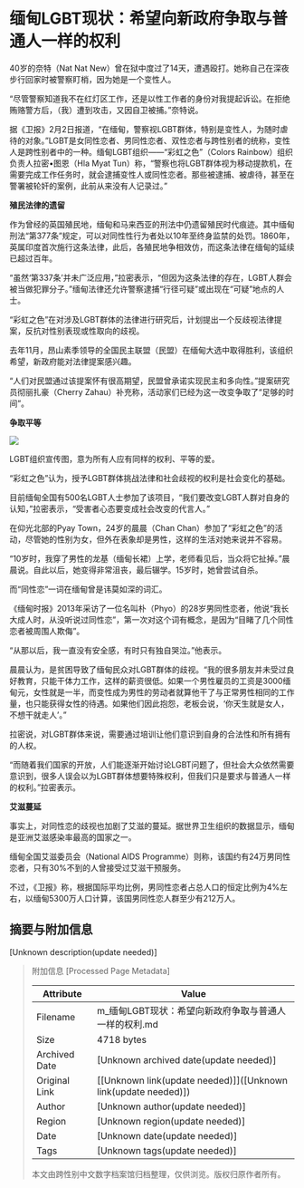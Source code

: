 # 缅甸LGBT现状：希望向新政府争取与普通人一样的权利

40岁的奈特（Nat Nat New）曾在狱中度过了14天，遭遇殴打。她称自己在深夜步行回家时被警察盯梢，因为她是一个变性人。

“尽管警察知道我不在红灯区工作，还是以性工作者的身份对我提起诉讼。在拒绝贿赂警方后，（我）遭到攻击，又因自卫被捕。”奈特说。

据《卫报》2月2日报道，“在缅甸，警察视LGBT群体，特别是变性人，为随时虐待的对象。”LGBT是女同性恋者、男同性恋者、双性恋者与跨性别者的统称，变性人是跨性别者中的一种。缅甸LGBT组织——“彩虹之色”（Colors Rainbow）组织负责人拉密•图恩（Hla Myat Tun）称，“警察也将LGBT群体视为移动提款机，在需要完成工作任务时，就会逮捕变性人或同性恋者。那些被逮捕、被虐待，甚至在警署被轮奸的案例，此前从来没有人记录过。”

**殖民法律的遗留**

作为曾经的英国殖民地，缅甸和马来西亚的刑法中仍遗留殖民时代痕迹。其中缅甸刑法“第377条”规定，可以对同性性行为者处以10年至终身监禁的处罚。1860年，英属印度首次施行这条法律，此后，各殖民地争相效仿，而这条法律在缅甸的延续已超过百年。

“虽然‘第337条’并未广泛应用，”拉密表示，“但因为这条法律的存在，LGBT人群会被当做犯罪分子。”缅甸法律还允许警察逮捕“行径可疑”或出现在“可疑”地点的人士。

“彩虹之色”在对涉及LGBT群体的法律进行研究后，计划提出一个反歧视法律提案，反抗对性别表现或性取向的歧视。

去年11月，昂山素季领导的全国民主联盟（民盟）在缅甸大选中取得胜利，该组织希望，新政府能对法律提案感兴趣。

“人们对民盟通过该提案怀有很高期望，民盟曾承诺实现民主和多向性。”提案研究员彻丽扎豪（Cherry Zahau）补充称，活动家们已经为这一改变争取了“足够的时间”。

**争取平等**

![](http://image.thepaper.cn/www/image/4/778/172.jpg)

LGBT组织宣传图，意为所有人应有同样的权利、平等的爱。

“彩虹之色”认为，授予LGBT群体挑战法律和社会歧视的权利是社会变化的基础。

目前缅甸全国有500名LGBT人士参加了该项目，“我们要改变LGBT人群对自身的认知，”拉密表示，“受害者心态要变成社会改变的代言人。”

在仰光北部的Pyay Town，24岁的晨晨（Chan Chan）参加了“彩虹之色”的活动，尽管她的性别为女，但外在表象却是男性，这样的生活对她来说并不容易。

“10岁时，我穿了男性的龙基（缅甸长裙）上学，老师看见后，当众将它扯掉。”晨晨说。自此以后，她变得非常沮丧，最后辍学。15岁时，她曾尝试自杀。

而“同性恋”一词在缅甸曾是讳莫如深的词汇。

《缅甸时报》2013年采访了一位名叫朴（Phyo）的28岁男同性恋者，他说“我长大成人时，从没听说过同性恋”，第一次对这个词有概念，是因为“目睹了几个同性恋者被周围人欺侮”。

“从那以后，我一直没有安全感，有时只有独自哭泣。”他表示。

晨晨认为，是贫困导致了缅甸民众对LGBT群体的歧视。“我的很多朋友并未受过良好教育，只能干体力工作，这样的薪资很低。如果一个男性雇员的工资是3000缅甸元，女性就是一半，而变性成为男性的劳动者就算他干了与正常男性相同的工作量，也只能获得女性的待遇。如果他们因此抱怨，老板会说，‘你天生就是女人，不想干就走人’。”

拉密说，对LGBT群体来说，需要通过培训让他们意识到自身的合法性和所有拥有的人权。

“而随着我们国家的开放，人们能逐渐开始讨论LGBT问题了，但社会大众依然需要意识到，很多人误会以为LGBT群体想要特殊权利，但我们只是要求与普通人一样的权利。”拉密表示。

**艾滋蔓延**

事实上，对同性恋的歧视也加剧了艾滋的蔓延。据世界卫生组织的数据显示，缅甸是亚洲艾滋感染率最高的国家之一。

缅甸全国艾滋委员会（National AIDS Programme）则称，该国约有24万男同性恋者，只有30%不到的人曾接受过艾滋干预服务。

不过，《卫报》称，根据国际平均比例，男同性恋者占总人口的恒定比例为4%左右，以缅甸5300万人口计算，该国男同性恋人群至少有212万人。

## 摘要与附加信息

<!-- tcd_abstract -->
[Unknown description(update needed)]
<!-- tcd_abstract_end -->

> 附加信息 [Processed Page Metadata]
>
> | Attribute       | Value                                  |
> |-----------------|----------------------------------------|
> | Filename        | m_缅甸LGBT现状：希望向新政府争取与普通人一样的权利.md                             |
> | Size            | 4718 bytes                           |
> | Archived Date   | [Unknown archived date(update needed)]                             |
> | Original Link   | [[Unknown link(update needed)]]([Unknown link(update needed)])                       |
> | Author          | [Unknown author(update needed)]                               |
> | Region          | [Unknown region(update needed)]                               |
> | Date            | [Unknown date(update needed)]                                 |
> | Tags            | [Unknown tags(update needed)]                                 |
>
> 本文由跨性别中文数字档案馆归档整理，仅供浏览。版权归原作者所有。
>